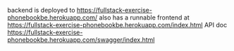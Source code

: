 backend is deployed to https://fullstack-exercise-phonebookbe.herokuapp.com/
also has a runnable frontend at https://fullstack-exercise-phonebookbe.herokuapp.com/index.html
API doc https://fullstack-exercise-phonebookbe.herokuapp.com/swagger/index.html